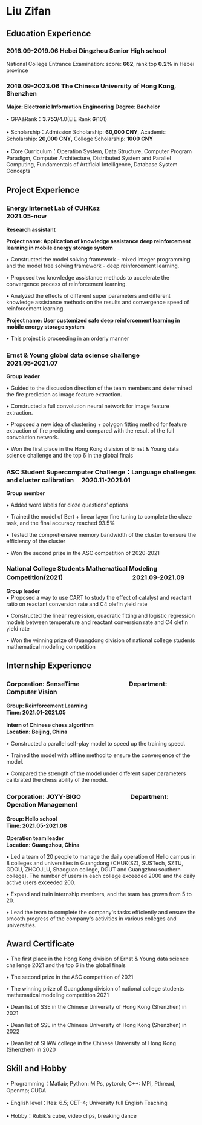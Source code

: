 # Liu Zifan
## Education Experience
### 2016.09-2019.06 Hebei Dingzhou Senior High school
  National College Entrance Examination: score: **662**, rank top **0.2%** in Hebei province
### 2019.09-2023.06 The Chinese University of Hong Kong, Shenzhen 
**Major: Electronic Information Engineering**
**Degree: Bachelor**

  • GPA&Rank：**3.753**/4.0(EIE Rank **6**/101)
  
  • Scholarship：Admission Scholarship: **60,000 CNY**, Academic Scholarship: **20,000 CNY**, College Scholarship: **1000 CNY**
  
  • Core Curriculum：Operation System, Data Structure, Computer Program Paradigm, Computer Architecture, Distributed System and Parallel Computing, Fundamentals of                          Artificial Intelligence, Database System Concepts

## Project Experience

### Energy Internet Lab of CUHKsz &emsp;　　　　　　　　　　　　　　　　　　　　　　　　　　　　　2021.05-now

**Research assistant**										 							              

**Project name: Application of knowledge assistance deep reinforcement learning in mobile energy storage system**

  • Constructed the model solving framework - mixed integer programming and the model free solving framework - deep reinforcement learning.

  • Proposed two knowledge assistance methods to accelerate the convergence process of reinforcement learning.

  • Analyzed the effects of different super parameters and different knowledge assistance methods on the results and convergence speed of reinforcement learning.

**Project name: User customized safe deep reinforcement learning in mobile energy storage system** 

  • This project is proceeding in an orderly manner

### Ernst & Young global data science challenge &emsp;　　　　　　　　　　　　　　　　　　　　　　2021.05-2021.07

**Group leader**																			              

• Guided to the discussion direction of the team members and determined the fire prediction as image feature extraction.

• Constructed a full convolution neural network for image feature extraction.

• Proposed a new idea of clustering + polygon fitting method for feature extraction of fire predicting and compared with the result of the full convolution network.

• Won the first place in the Hong Kong division of Ernst & Young data science challenge and the top 6 in the global finals

### ASC Student Supercomputer Challenge：Language challenges and cluster calibration			  	&emsp;2020.11-2021.01

**Group member**																		              

• Added word labels for cloze questions’ options

• Trained the model of Bert + linear layer fine tuning to complete the cloze task, and the final accuracy reached 93.5%

• Tested the comprehensive memory bandwidth of the cluster to ensure the efficiency of the cluster

• Won the second prize in the ASC competition of 2020-2021

### National College Students Mathematical Modeling Competition(2021)			&emsp;　　　　　　　　　　2021.09-2021.09

**Group leader**																			              
• Proposed a way to use CART to study the effect of catalyst and reactant ratio on reactant conversion rate and C4 olefin yield rate
 
• Constructed the linear regression, quadratic fitting and logistic regression models between temperature and reactant conversion rate and C4 olefin yield rate
 
• Won the winning prize of Guangdong division of national college students mathematical modeling competition

## Internship Experience
### Corporation: SenseTime　　　　　　　　Department: Computer Vision

**Group: Reinforcement Learning     						&emsp;　　　　　　　　　　　　　　　　　　　　　　　　　　　　　　 　　　	 　　Time: 2021.01-2021.05**

**Intern of Chinese chess algorithm									&emsp;　　　　　　　　　　　　　　　　　　　　　　　　　　　　　		 　　　　　  Location: Beijing, China**

• Constructed a parallel self-play model to speed up the training speed.

• Trained the model with offline method to ensure the convergence of the model.

• Compared the strength of the model under different super parameters calibrated the chess ability of the model.

### Corporation: JOYY-BIGO　　　　　　　　Department: Operation Management

**Group: Hello school     					&emsp;　　　　　　　　　　　　　　　　　　　　　　　　　    　　　　　　　　　　　　　 　　    Time: 2021.05-2021.08**

**Operation team leader									&emsp;　　　　　　　　　　　　　　　　　　　　　　　　　　　　　　　　　　　　　 Location: Guangzhou, China**

• Led a team of 20 people to manage the daily operation of Hello campus in 8 colleges and universities in Guangdong (CHUK(SZ), SUSTech, SZTU, GDOU, ZHCOJLU, Shaoguan college, DGUT and Guangzhou southern college). The number of users in each college exceeded 2000 and the daily active users exceeded 200.

• Expand and train internship members, and the team has grown from 5 to 20.

• Lead the team to complete the company's tasks efficiently and ensure the smooth progress of the company's activities in various colleges and universities.

## Award Certificate
• The first place in the Hong Kong division of Ernst & Young data science challenge 2021 and the top 6 in the global finals

• The second prize in the ASC competition of 2021

• The winning prize of Guangdong division of national college students mathematical modeling competition 2021

• Dean list of SSE in the Chinese University of Hong Kong (Shenzhen) in 2021

• Dean list of SSE in the Chinese University of Hong Kong (Shenzhen) in 2022

• Dean list of SHAW college in the Chinese University of Hong Kong (Shenzhen) in 2020

## Skill and Hobby
• Programming：Matlab; Python: MIPs, pytorch; C++: MPI, Pthread, Openmp; CUDA

• English level：Ites: 6.5; CET-4; University full English Teaching

• Hobby：Rubik's cube, video clips, breaking dance

